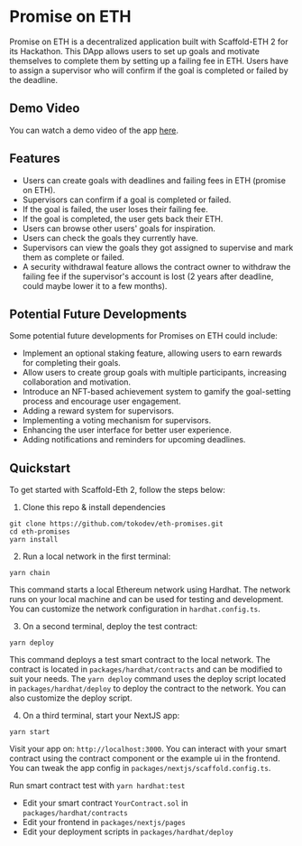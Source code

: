 # Promise on ETH

Promise on ETH is a decentralized application built with Scaffold-ETH 2 for its Hackathon.
This DApp allows users to set up goals and motivate themselves to complete them by setting up a failing fee in ETH. Users have to assign a supervisor who will confirm if the goal is completed or failed by the deadline.

## Demo Video

You can watch a demo video of the app [here](https://www.loom.com/share/a1e91056beab4b2c807197b51f8ee741).

## Features

- Users can create goals with deadlines and failing fees in ETH (promise on ETH).
- Supervisors can confirm if a goal is completed or failed.
- If the goal is failed, the user loses their failing fee.
- If the goal is completed, the user gets back their ETH.
- Users can browse other users' goals for inspiration.
- Users can check the goals they currently have.
- Supervisors can view the goals they got assigned to supervise and mark them as complete or failed.
- A security withdrawal feature allows the contract owner to withdraw the failing fee if the supervisor's account is lost (2 years after deadline, could maybe lower it to a few months).

## Potential Future Developments

Some potential future developments for Promises on ETH could include:

- Implement an optional staking feature, allowing users to earn rewards for completing their goals.
- Allow users to create group goals with multiple participants, increasing collaboration and motivation.
- Introduce an NFT-based achievement system to gamify the goal-setting process and encourage user engagement.
- Adding a reward system for supervisors.
- Implementing a voting mechanism for supervisors.
- Enhancing the user interface for better user experience.
- Adding notifications and reminders for upcoming deadlines.

## Quickstart

To get started with Scaffold-Eth 2, follow the steps below:

1. Clone this repo & install dependencies

```
git clone https://github.com/tokodev/eth-promises.git
cd eth-promises
yarn install
```

2. Run a local network in the first terminal:

```
yarn chain
```

This command starts a local Ethereum network using Hardhat. The network runs on your local machine and can be used for testing and development. You can customize the network configuration in `hardhat.config.ts`.

3. On a second terminal, deploy the test contract:

```
yarn deploy
```

This command deploys a test smart contract to the local network. The contract is located in `packages/hardhat/contracts` and can be modified to suit your needs. The `yarn deploy` command uses the deploy script located in `packages/hardhat/deploy` to deploy the contract to the network. You can also customize the deploy script.

4. On a third terminal, start your NextJS app:

```
yarn start
```

Visit your app on: `http://localhost:3000`. You can interact with your smart contract using the contract component or the example ui in the frontend. You can tweak the app config in `packages/nextjs/scaffold.config.ts`.

Run smart contract test with `yarn hardhat:test`

- Edit your smart contract `YourContract.sol` in `packages/hardhat/contracts`
- Edit your frontend in `packages/nextjs/pages`
- Edit your deployment scripts in `packages/hardhat/deploy`

